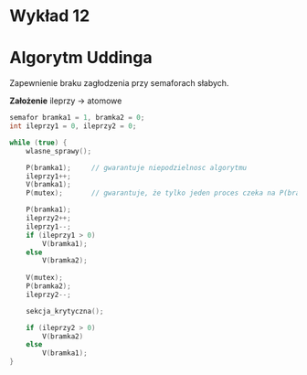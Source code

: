 # Wykład 12

# Algorytm Uddinga

Zapewnienie braku zagłodzenia przy semaforach słabych.

**Założenie** ileprzy -> atomowe

```c
semafor bramka1 = 1, bramka2 = 0;
int ileprzy1 = 0, ileprzy2 = 0;

while (true) {
	wlasne_sprawy();

	P(bramka1);		// gwarantuje niepodzielnosc algorytmu
	ileprzy1++;
	V(bramka1);
	P(mutex);		// gwarantuje, że tylko jeden proces czeka na P(bramka1)

	P(bramka1);
	ileprzy2++;
	ileprzy1--;
	if (ileprzy1 > 0) 
		V(bramka1);
	else 
		V(bramka2);
	
	V(mutex);
	P(bramka2);
	ileprzy2--;

	sekcja_krytyczna();

	if (ileprzy2 > 0)
		V(bramka2)
	else
		V(bramka1);
}

```